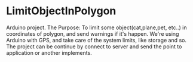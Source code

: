 # LimitObjectInPolygon
 Arduino project.
 The Purpose: To limit some object(cat,plane,pet, etc..) in coordinates of polygon, and send warnings if it's happen.
 We're using Arduino with GPS, and take care of the system limits, like storage and so.
 The project can be continue by connect to server and send the point to application or another implements.
